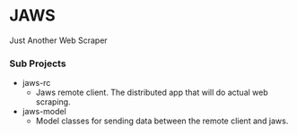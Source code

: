 # JAWS #
Just Another Web Scraper


### Sub Projects ###

* jaws-rc
  * Jaws remote client.  The distributed app that will do actual web scraping.
* jaws-model
  * Model classes for sending data between the remote client and jaws.

